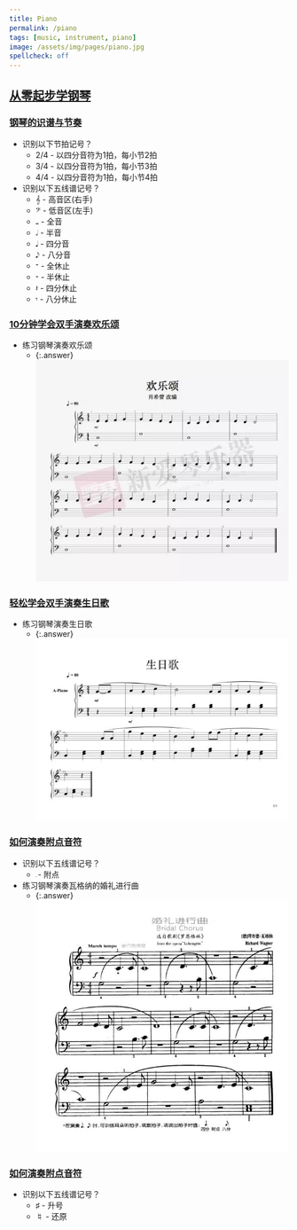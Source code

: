 ```yaml
---
title: Piano
permalink: /piano
tags: [music, instrument, piano]
image: /assets/img/pages/piano.jpg
spellcheck: off
---
```


## [从零起步学钢琴](https://www.bilibili.com/video/BV1R4411j7v5)

### [钢琴的识谱与节奏](https://www.bilibili.com/video/BV1R4411j7v5?p=2)

* 识别以下节拍记号？
  * 2/4 - 以四分音符为1拍，每小节2拍
  * 3/4 - 以四分音符为1拍，每小节3拍
  * 4/4 - 以四分音符为1拍，每小节4拍
* 识别以下五线谱记号？
  * &#119070; - 高音区(右手)
  * &#119074; - 低音区(左手)
  * &#119133; - 全音
  * &#119134; - 半音
  * &#119135; - 四分音
  * &#119136; - 八分音
  * &#119099; - 全休止
  * &#119100; - 半休止
  * &#119101; - 四分休止
  * &#119102; - 八分休止

### [10分钟学会双手演奏欢乐颂](https://www.bilibili.com/video/BV1R4411j7v5?p=3)

* 练习钢琴演奏欢乐颂
  * {:.answer} ![ode-an-die-freude](/assets/img/pages/piano/ode-an-die-freude.png)

### [轻松学会双手演奏生日歌](https://www.bilibili.com/video/BV1R4411j7v5?p=6)

* 练习钢琴演奏生日歌
  * {:.answer} ![happy-birthday](/assets/img/pages/piano/happy-birthday.png)

### [如何演奏附点音符](https://www.bilibili.com/video/BV1R4411j7v5?p=7)

* 识别以下五线谱记号？
  * &#119149; - 附点  
* 练习钢琴演奏瓦格纳的婚礼进行曲
  * {:.answer} ![bridal-chorus](/assets/img/pages/piano/bridal-chorus.png)

### [如何演奏附点音符](https://www.bilibili.com/video/BV1R4411j7v5?p=7)

* 识别以下五线谱记号？
  * &#9839; - 升号
  * &#9838; - 还原

